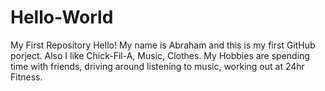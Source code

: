 # Hello-World
My First Repository 
Hello! My name is Abraham and this is my first GitHub porject. 
Also I like Chick-Fil-A, Music, Clothes.
My Hobbies are spending time with friends, driving around listening to music, working out at 24hr Fitness.
